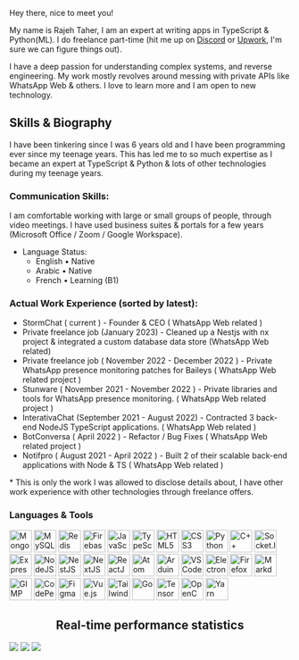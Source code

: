 Hey there, nice to meet you!
          
My name is Rajeh Taher, I am an expert at writing apps in TypeScript & Python(ML). I do freelance part-time (hit me up on [Discord](https://discordapp.com/users/448493575093616640) or [Upwork]([#socials](https://www.upwork.com/freelancers/~01e23d2f043274a09e)), I'm sure we can figure things out). 

I have a deep passion for understanding complex systems, and reverse engineering. My work mostly revolves around messing with private APIs like WhatsApp Web & others.  I love to learn more and I am open to new technology.

## Skills & Biography

  I have been tinkering since I was 6 years old and I have been programming ever since my teenage years. This has led me to so much expertise as I became an expert at TypeScript & Python & lots of other technologies during my teenage years.
  
### Communication Skills:
I am comfortable working with large or small groups of people, through video meetings. I have used business suites & portals for a few years (Microsoft Office / Zoom / Google Workspace).
- Language Status:
  - English • Native
  - Arabic • Native
  - French • Learning (B1)

### Actual Work Experience (sorted by latest):
  - StormChat ( current ) - Founder & CEO ( WhatsApp Web related )
  - Private freelance job (January 2023) - Cleaned up a Nestjs with nx project & integrated a custom database data store (WhatsApp Web related) 
  - Private freelance job ( November 2022 - December 2022 ) - Private WhatsApp presence monitoring patches for Baileys ( WhatsApp Web related project ) 
  - Stunware ( November 2021 - November 2022 ) - Private libraries and tools for WhatsApp presence monitoring. ( WhatsApp Web related project )
  - InterativaChat (September 2021 - August 2022) - Contracted 3 back-end NodeJS TypeScript applications. ( WhatsApp Web related )
  - BotConversa ( April 2022 ) - Refactor / Bug Fixes ( WhatsApp Web related project )
  - Notifpro ( August 2021 - April 2022 ) - Built 2 of their scalable back-end applications with Node & TS ( WhatsApp Web related )

\* This is only the work I was allowed to disclose details about, I have other work experience with other technologies through freelance offers.

<h3>Languages & Tools</h3>
<p>
    <img src="https://cdn.jsdelivr.net/gh/devicons/devicon/icons/mongodb/mongodb-original.svg" title="MongoDB" width="40" height="40" />
    <img src="https://cdn.jsdelivr.net/gh/devicons/devicon/icons/mysql/mysql-original.svg" title="MySQL" width="40" height="40" />
    <img src="https://cdn.jsdelivr.net/gh/devicons/devicon/icons/redis/redis-plain-wordmark.svg" title="Redis" width="40" height="40"/>
    <img src="https://cdn.jsdelivr.net/gh/devicons/devicon/icons/firebase/firebase-plain.svg" title="Firebase" width="40" height="40"/>
    <img src="https://cdn.jsdelivr.net/gh/devicons/devicon/icons/javascript/javascript-original.svg" title="JavaScript" width="40" height="40"/>
    <img src="https://cdn.jsdelivr.net/gh/devicons/devicon/icons/typescript/typescript-original.svg" title="TypeScript" width="40" height="40"/>
    <img src="https://cdn.jsdelivr.net/gh/devicons/devicon/icons/html5/html5-original.svg" title="HTML5" width="40" height="40"/>
    <img src="https://cdn.jsdelivr.net/gh/devicons/devicon/icons/css3/css3-original.svg" title="CSS3" width="40" height="40"/>
    <img src="https://cdn.jsdelivr.net/gh/devicons/devicon/icons/python/python-original.svg" title="Python" width="40" height="40"/>
    <img src="https://cdn.jsdelivr.net/gh/devicons/devicon/icons/cplusplus/cplusplus-original.svg" title="C++" width="40" height="40"/>
    <img src="https://cdn.jsdelivr.net/gh/devicons/devicon/icons/socketio/socketio-original.svg" title="Socket.IO" width="40" height="40"/>
    <img src="https://cdn.jsdelivr.net/gh/devicons/devicon/icons/express/express-original.svg" title="Express.JS" width="40" height="40"/>
    <img src="https://cdn.jsdelivr.net/gh/devicons/devicon/icons/nodejs/nodejs-original.svg" title="NodeJS" width="40" height="40"/>
    <img src="https://cdn.jsdelivr.net/gh/devicons/devicon/icons/nestjs/nestjs-plain.svg" title="NestJS" width="40" height="40"/>
    <img src="https://cdn.jsdelivr.net/gh/devicons/devicon/icons/nextjs/nextjs-original.svg" title="NextJS" width="40" height="40"/>
    <img src="https://cdn.jsdelivr.net/gh/devicons/devicon/icons/react/react-original-wordmark.svg" title="ReactJS" width="40" height="40"/>
    <img src="https://cdn.jsdelivr.net/gh/devicons/devicon/icons/atom/atom-original-wordmark.svg" title="Atom" width="40" height="40"/>
    <img src="https://cdn.jsdelivr.net/gh/devicons/devicon/icons/arduino/arduino-original.svg" title="Arduino" width="40" height="40"/>
    <img src="https://cdn.jsdelivr.net/gh/devicons/devicon/icons/vscode/vscode-original.svg" title="VS Code" width="40" height="40"/>
    <img src="https://cdn.jsdelivr.net/gh/devicons/devicon/icons/electron/electron-original.svg" title="Electron" width="40" height="40"/>
    <img src="https://cdn.jsdelivr.net/gh/devicons/devicon/icons/firefox/firefox-original.svg" title="Firefox" width="40" height="40"/>
    <img src="https://cdn.jsdelivr.net/gh/devicons/devicon/icons/markdown/markdown-original.svg" title="Markdown" width="40" height="40"/>
    <img src="https://cdn.jsdelivr.net/gh/devicons/devicon/icons/gimp/gimp-original.svg" title="GIMP" width="40" height="40"/>
    <img src="https://cdn.jsdelivr.net/gh/devicons/devicon/icons/codepen/codepen-plain.svg" title="CodePen" width="40" height="40"/>
    <img src="https://cdn.jsdelivr.net/gh/devicons/devicon/icons/figma/figma-original.svg" title="Figma" width="40" height="40"/>
    <img src="https://cdn.jsdelivr.net/gh/devicons/devicon/icons/vuejs/vuejs-original.svg" title="Vue.js" width="40" height="40"/>
    <img src="https://cdn.jsdelivr.net/gh/devicons/devicon/icons/tailwindcss/tailwindcss-plain.svg" title="TailwindCSS" width="40" height="40"/>
    <img src="https://cdn.jsdelivr.net/gh/devicons/devicon/icons/go/go-original-wordmark.svg" title="Go" width="40" height="40"/>
    <img src="https://cdn.jsdelivr.net/gh/devicons/devicon/icons/tensorflow/tensorflow-original.svg" title="TensorFlow" width="40" height="40"/>
    <img src="https://cdn.jsdelivr.net/gh/devicons/devicon/icons/opencv/opencv-original.svg" title="OpenCV" width="40" height="40"/>
    <img src="https://cdn.jsdelivr.net/gh/devicons/devicon/icons/yarn/yarn-original.svg" title="Yarn" width="40" height="40"/>
</p>

<h2 align="center">Real-time performance statistics</h2>
<p float="left">
  <img src="https://github-readme-stats.vercel.app/api?username=purpshell&count_private=true" />
  <img src="https://streak-stats.demolab.com/?user=purpshell" />
  <img src="https://api.githubtrends.io/user/svg/PurpShell/repos?time_range=one_year&include_private=True&group=private&loc_metric=changed&theme=classic" />
</p>

